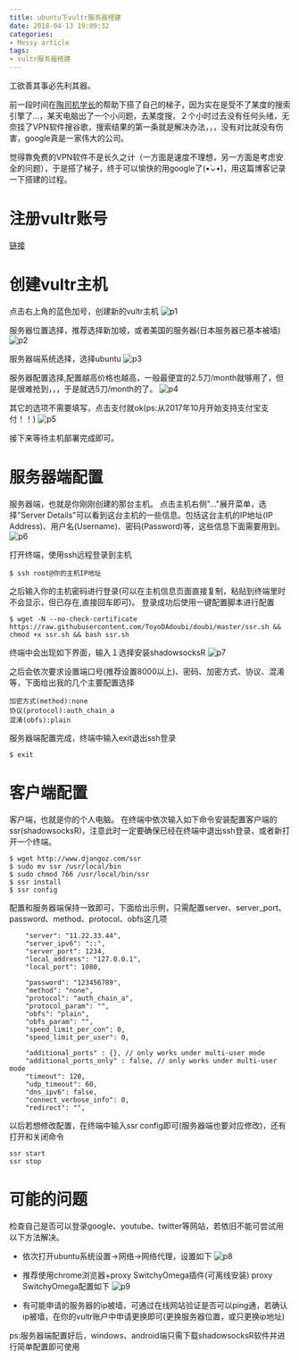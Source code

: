 ```yaml
---
title: ubuntu下vultr服务器搭建
date: 2018-04-13 19:09:32
categories:
- Messy article
tags:
- vultr服务器搭建
---
```

工欲善其事必先利其器。

前一段时间在[陶司机学长](http://logqtainia.github.io/)的帮助下搭了自己的梯子，因为实在是受不了某度的搜索引擎了...，某天电脑出了一个小问题，去某度搜，２个小时过去没有任何头绪，无奈挂了VPN软件搜谷歌，搜索结果的第一条就是解决办法，，，没有对比就没有伤害，google真是一家伟大的公司。

觉得靠免费的VPN软件不是长久之计（一方面是速度不理想，另一方面是考虑安全的问题），于是搭了梯子，终于可以愉快的用google了(•̀⌄•́)，用这篇博客记录一下搭建的过程。
<!-- more -->

# 注册vultr账号
[链接](https://www.vultr.com/)

# 创建vultr主机
点击右上角的蓝色加号，创建新的vultr主机
![p1](/p1.png)

服务器位置选择，推荐选择新加坡，或者美国的服务器(日本服务器已基本被墙)
![p2](/p2.png)

服务器端系统选择，选择ubuntu
![p3](/p3.png)

服务器配置选择,配置越高价格也越高，一般最便宜的2.5刀/month就够用了，但是很难抢到，，，于是就选5刀/month的了。
![p4](/p4.png)

其它的选项不需要填写，点击支付就ok(ps:从2017年10月开始支持支付宝支付！！)
![p5](/p5.png)

接下来等待主机部署完成即可。

# 服务器端配置
服务器端，也就是你刚刚创建的那台主机。
点击主机右侧"..."展开菜单，选择"Server Details"可以看到这台主机的一些信息。包括这台主机的IP地址(IP Address)、用户名(Username)、密码(Password)等，这些信息下面需要用到。
![p6](/p6.png)

打开终端，使用ssh远程登录到主机

```
$ ssh root@你的主机IP地址
```

之后输入你的主机密码进行登录(可以在主机信息页面直接复制，粘贴到终端里时不会显示，但已存在,直接回车即可)。
登录成功后使用一键配置脚本进行配置

```
$ wget -N --no-check-certificate https://raw.githubusercontent.com/ToyoDAdoubi/doubi/master/ssr.sh && chmod +x ssr.sh && bash ssr.sh
```

终端中会出现如下界面，输入１选择安装shadowsocksR
![p7](/p7.png)

之后会依次要求设置端口号(推荐设置8000以上)、密码、加密方式、协议、混淆等，下面给出我的几个主要配置选择

```
加密方式(method):none
协议(protocol):auth_chain_a
混淆(obfs):plain
```

服务器端配置完成，终端中输入exit退出ssh登录

```
$ exit
```

# 客户端配置
客户端，也就是你的个人电脑。
在终端中依次输入如下命令安装配置客户端的ssr(shadowsocksR)，注意此时一定要确保已经在终端中退出ssh登录，或者新打开一个终端。

```
$ wget http://www.djangoz.com/ssr
$ sudo mv ssr /usr/local/bin
$ sudo chmod 766 /usr/local/bin/ssr
$ ssr install
$ ssr config
```

配置和服务器端保持一致即可，下面给出示例，只需配置server、server_port、password、method、protocol、obfs这几项

```
    "server": "11.22.33.44",
    "server_ipv6": "::",
    "server_port": 1234,
    "local_address": "127.0.0.1",
    "local_port": 1080,

    "password": "123456789",
    "method": "none",
    "protocol": "auth_chain_a",
    "protocol_param": "",
    "obfs": "plain",
    "obfs_param": "",
    "speed_limit_per_con": 0,
    "speed_limit_per_user": 0,

    "additional_ports" : {}, // only works under multi-user mode
    "additional_ports_only" : false, // only works under multi-user mode
    "timeout": 120,
    "udp_timeout": 60,
    "dns_ipv6": false,
    "connect_verbose_info": 0,
    "redirect": "",

```

以后若想修改配置，在终端中输入ssr config即可(服务器端也要对应修改)，还有打开和关闭命令

```
ssr start
ssr stop
```

# 可能的问题
检查自己是否可以登录google、youtube、twitter等网站，若依旧不能可尝试用以下方法解决。
* 依次打开ubuntu系统设置->网络->网络代理，设置如下
![p8](/p8.png)

* 推荐使用chrome浏览器+proxy SwitchyOmega插件(可离线安装)
proxy SwitchyOmega配置如下
![p9](/p9.png)

* 有可能申请的服务器的ip被墙，可通过在线网站验证是否可以ping通，若确认ip被墙，在你的vultr账户中申请更换即可(更换服务器位置，或只更换ip地址)

ps:服务器端配置好后，windows、android端只需下载shadowsocksR软件并进行简单配置即可使用